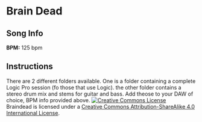 # Brain Dead

## Song Info

**BPM:** 125 bpm

## Instructions
There are 2 different folders available. One is a folder containing a complete Logic Pro session (fo those that use Logic). the other folder contains a stereo drum mix and stems for guitar and bass. Add theose to your DAW of choice, BPM info provided above.
<a rel="license" href="http://creativecommons.org/licenses/by-sa/4.0/"><img alt="Creative Commons License" style="border-width:0" src="https://i.creativecommons.org/l/by-sa/4.0/88x31.png" /></a><br /><span xmlns:dct="http://purl.org/dc/terms/" property="dct:title">Braindead</span> is licensed under a <a rel="license" href="http://creativecommons.org/licenses/by-sa/4.0/">Creative Commons Attribution-ShareAlike 4.0 International License</a>.

